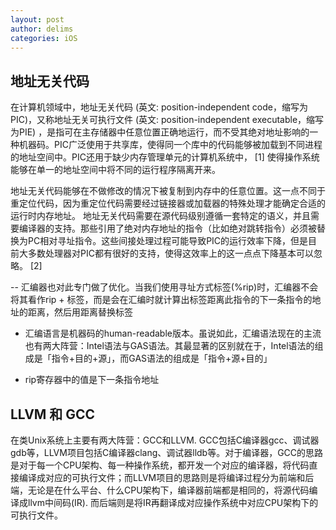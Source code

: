 ```yaml
---
layout: post
author: delims
categories: iOS
---
```


## 地址无关代码


在计算机领域中，地址无关代码 (英文: position-independent code，缩写为PIC)，又称地址无关可执行文件 (英文: position-independent executable，缩写为PIE) ，是指可在主存储器中任意位置正确地运行，而不受其绝对地址影响的一种机器码。PIC广泛使用于共享库，使得同一个库中的代码能够被加载到不同进程的地址空间中。PIC还用于缺少内存管理单元的计算机系统中， [1] 使得操作系统能够在单一的地址空间中将不同的运行程序隔离开来。

地址无关代码能够在不做修改的情况下被复制到内存中的任意位置。这一点不同于重定位代码，因为重定位代码需要经过链接器或加载器的特殊处理才能确定合适的运行时内存地址。 地址无关代码需要在源代码级别遵循一套特定的语义，并且需要编译器的支持。那些引用了绝对内存地址的指令（比如绝对跳转指令）必须被替换为PC相对寻址指令。这些间接处理过程可能导致PIC的运行效率下降，但是目前大多数处理器对PIC都有很好的支持，使得这效率上的这一点点下降基本可以忽略。 [2]

-- 汇编器也对此专门做了优化。当我们使用寻址方式标签(%rip)时，汇编器不会将其看作rip + 标签，而是会在汇编时就计算出标签距离此指令的下一条指令的地址的距离，然后用距离替换标签

- 汇编语言是机器码的human-readable版本。虽说如此，汇编语法现在的主流也有两大阵营：Intel语法与GAS语法。其最显著的区别就在于，Intel语法的组成是「指令+目的+源」，而GAS语法的组成是「指令+源+目的」

- rip寄存器中的值是下一条指令地址

## LLVM 和 GCC

在类Unix系统上主要有两大阵营：GCC和LLVM. GCC包括C编译器gcc、调试器gdb等，LLVM项目包括C编译器clang、调试器lldb等。对于编译器，GCC的思路是对于每一个CPU架构、每一种操作系统，都开发一个对应的编译器，将代码直接编译成对应的可执行文件；而LLVM项目的思路则是将编译过程分为前端和后端，无论是在什么平台、什么CPU架构下，编译器前端都是相同的，将源代码编译成llvm中间码(IR). 而后端则是将IR再翻译成对应操作系统中对应CPU架构下的可执行文件。


